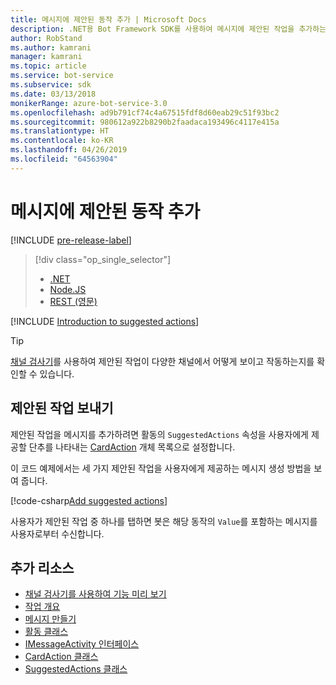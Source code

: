 ```yaml
---
title: 메시지에 제안된 동작 추가 | Microsoft Docs
description: .NET용 Bot Framework SDK를 사용하여 메시지에 제안된 작업을 추가하는 방법을 알아봅니다.
author: RobStand
ms.author: kamrani
manager: kamrani
ms.topic: article
ms.service: bot-service
ms.subservice: sdk
ms.date: 03/13/2018
monikerRange: azure-bot-service-3.0
ms.openlocfilehash: ad9b791cf74c4a67515fdf8d60eab29c51f93bc2
ms.sourcegitcommit: 980612a922b8290b2faadaca193496c4117e415a
ms.translationtype: HT
ms.contentlocale: ko-KR
ms.lasthandoff: 04/26/2019
ms.locfileid: "64563904"
---
```

# <a name="add-suggested-actions-to-messages"></a>메시지에 제안된 동작 추가

[!INCLUDE [pre-release-label](../includes/pre-release-label-v3.md)]

> [!div class="op_single_selector"]
> - [.NET](../dotnet/bot-builder-dotnet-add-suggested-actions.md)
> - [Node.JS](../nodejs/bot-builder-nodejs-send-suggested-actions.md)
> - [REST (영문)](../rest-api/bot-framework-rest-connector-add-suggested-actions.md)

[!INCLUDE [Introduction to suggested actions](../includes/snippet-suggested-actions-intro.md)]

> [!TIP]
> [채널 검사기][channelInspector]를 사용하여 제안된 작업이 다양한 채널에서 어떻게 보이고 작동하는지를 확인할 수 있습니다.

## <a name="send-suggested-actions"></a>제안된 작업 보내기

제안된 작업을 메시지를 추가하려면 활동의 `SuggestedActions` 속성을 사용자에게 제공할 단추를 나타내는 [CardAction][cardAction] 개체 목록으로 설정합니다. 

이 코드 예제에서는 세 가지 제안된 작업을 사용자에게 제공하는 메시지 생성 방법을 보여 줍니다.

[!code-csharp[Add suggested actions](../includes/code/dotnet-add-suggested-actions.cs#addSuggestedActions)]

사용자가 제안된 작업 중 하나를 탭하면 봇은 해당 동작의 `Value`를 포함하는 메시지를 사용자로부터 수신합니다.

## <a name="additional-resources"></a>추가 리소스

- [채널 검사기를 사용하여 기능 미리 보기][inspector]
- [작업 개요](bot-builder-dotnet-activities.md)
- [메시지 만들기](bot-builder-dotnet-create-messages.md)
- <a href="https://docs.botframework.com/en-us/csharp/builder/sdkreference/dc/d2f/class_microsoft_1_1_bot_1_1_connector_1_1_activity.html" target="_blank">활동 클래스</a>
- <a href="/dotnet/api/microsoft.bot.connector.imessageactivity" target="_blank">IMessageActivity 인터페이스</a>
- <a href="/dotnet/api/microsoft.bot.connector.cardaction" target="_blank">CardAction 클래스</a>
- <a href="/dotnet/api/microsoft.bot.connector.suggestedactions" target="_blank">SuggestedActions 클래스</a>

[cardAction]: /dotnet/api/microsoft.bot.connector.cardaction

[inspector]: ../bot-service-channel-inspector.md

[channelInspector]: ../bot-service-channel-inspector.md


